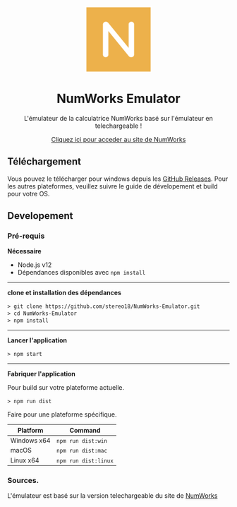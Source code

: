 <p align="center"><img src="icon.png" width="150px" draggable="false" height="150px"></p>

<h1 align="center">NumWorks Emulator</h1>



<p align="center">L'émulateur de la calculatrice NumWorks basé sur l'émulateur en telechargeable !</p>
<a align="center" href="https://www.numworks.com/" target="_blank"><p align="center">Cliquez ici pour acceder au site de NumWorks</p></a>


## Téléchargement

Vous pouvez le télécharger pour windows depuis les [GitHub Releases](https://github.com/stereo18/NumWorks-Emulator/releases). Pour les autres plateformes, veuillez suivre le guide de dévelopement et build pour votre OS.

## Developement

### Pré-requis

**Nécessaire**

* Node.js v12
* Dépendances disponibles avec ```npm install```

---

**clone et installation des dépendances**

```console
> git clone https://github.com/stereo18/NumWorks-Emulator.git
> cd NumWorks-Emulator
> npm install
```

---

**Lancer l'application**

```console
> npm start
```

---

**Fabriquer l'application**

Pour build sur votre plateforme actuelle.

```console
> npm run dist
```

Faire pour une plateforme spécifique.

| Platform    | Command              |
| ----------- | -------------------- |
| Windows x64 | `npm run dist:win`   |
| macOS       | `npm run dist:mac`   |
| Linux x64   | `npm run dist:linux` |



### Sources.

L'émulateur est basé sur la version telechargeable du site de [NumWorks](https://www.numworks.com/)
